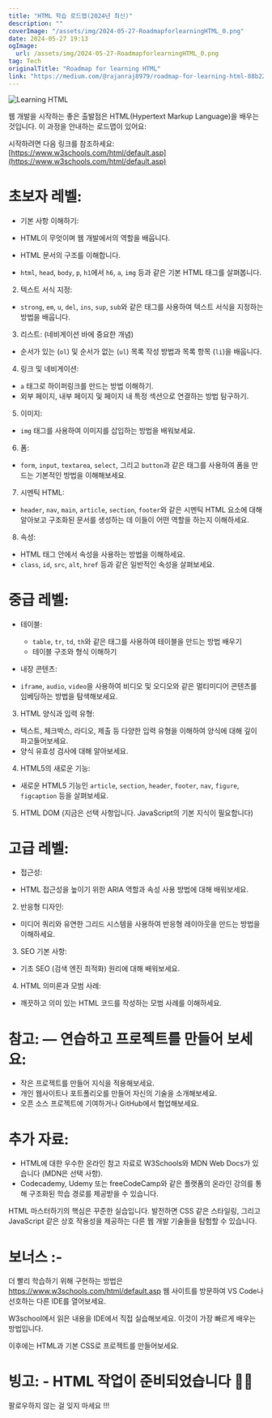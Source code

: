 ```yaml
---
title: "HTML 학습 로드맵(2024년 최신)"
description: ""
coverImage: "/assets/img/2024-05-27-RoadmapforlearningHTML_0.png"
date: 2024-05-27 19:13
ogImage: 
  url: /assets/img/2024-05-27-RoadmapforlearningHTML_0.png
tag: Tech
originalTitle: "Roadmap for learning HTML"
link: "https://medium.com/@rajanraj8979/roadmap-for-learning-html-88b22e36e3fe"
---
```




![Learning HTML](/assets/img/2024-05-27-RoadmapforlearningHTML_0.png)

웹 개발을 시작하는 좋은 출발점은 HTML(Hypertext Markup Language)을 배우는 것입니다. 이 과정을 안내하는 로드맵이 있어요:

시작하려면 다음 링크를 참조하세요: [https://www.w3schools.com/html/default.asp](https://www.w3schools.com/html/default.asp)

# 초보자 레벨:


<div class="content-ad"></div>

- 기본 사항 이해하기:

- HTML이 무엇이며 웹 개발에서의 역할을 배웁니다.
- HTML 문서의 구조를 이해합니다.
- `html`, `head`, `body`, `p`, `h1`에서 `h6`, `a`, `img` 등과 같은 기본 HTML 태그를 살펴봅니다.

2. 텍스트 서식 지정:

- `strong`, `em`, `u`, `del`, `ins`, `sup`, `sub`와 같은 태그를 사용하여 텍스트 서식을 지정하는 방법을 배웁니다.

<div class="content-ad"></div>

3. 리스트: (네비게이션 바에 중요한 개념)

- 순서가 있는 (`ol`) 및 순서가 없는 (`ul`) 목록 작성 방법과 목록 항목 (`li`)을 배웁니다.

4. 링크 및 네비게이션:

- `a` 태그로 하이퍼링크를 만드는 방법 이해하기.
- 외부 페이지, 내부 페이지 및 페이지 내 특정 섹션으로 연결하는 방법 탐구하기.

<div class="content-ad"></div>

5. 이미지:

- `img` 태그를 사용하여 이미지를 삽입하는 방법을 배워보세요.

6. 폼:

- `form`, `input`, `textarea`, `select`, 그리고 `button`과 같은 태그를 사용하여 폼을 만드는 기본적인 방법을 이해해보세요.

<div class="content-ad"></div>

7. 시멘틱 HTML:

- `header`, `nav`, `main`, `article`, `section`, `footer`와 같은 시멘틱 HTML 요소에 대해 알아보고 구조화된 문서를 생성하는 데 이들이 어떤 역할을 하는지 이해하세요.

8. 속성:

- HTML 태그 안에서 속성을 사용하는 방법을 이해하세요.
- `class`, `id`, `src`, `alt`, `href` 등과 같은 일반적인 속성을 살펴보세요.

<div class="content-ad"></div>

# 중급 레벨:

- 테이블:

  - `table`, `tr`, `td`, `th`와 같은 태그를 사용하여 테이블을 만드는 방법 배우기
  - 테이블 구조와 형식 이해하기

- 내장 콘텐츠:

<div class="content-ad"></div>

- `iframe`, `audio`, `video`을 사용하여 비디오 및 오디오와 같은 멀티미디어 콘텐츠를 임베딩하는 방법을 탐색해보세요.

3. HTML 양식과 입력 유형:

- 텍스트, 체크박스, 라디오, 제출 등 다양한 입력 유형을 이해하여 양식에 대해 깊이 파고들어보세요.
- 양식 유효성 검사에 대해 알아보세요.

4. HTML5의 새로운 기능:

<div class="content-ad"></div>

- 새로운 HTML5 기능인 `article`, `section`, `header`, `footer`, `nav`, `figure`, `figcaption` 등을 살펴보세요.

5. HTML DOM (지금은 선택 사항입니다. JavaScript의 기본 지식이 필요합니다)

# 고급 레벨:

- 접근성:

<div class="content-ad"></div>

- HTML 접근성을 높이기 위한 ARIA 역할과 속성 사용 방법에 대해 배워보세요.

2. 반응형 디자인:

- 미디어 쿼리와 유연한 그리드 시스템을 사용하여 반응형 레이아웃을 만드는 방법을 이해하세요.

3. SEO 기본 사항:

<div class="content-ad"></div>

- 기초 SEO (검색 엔진 최적화) 원리에 대해 배워보세요.

4. HTML 의미론과 모범 사례:

- 깨끗하고 의미 있는 HTML 코드를 작성하는 모범 사례를 이해하세요.

# 참고: — 연습하고 프로젝트를 만들어 보세요:

<div class="content-ad"></div>

- 작은 프로젝트를 만들어 지식을 적용해보세요.
- 개인 웹사이트나 포트폴리오를 만들어 자신의 기술을 소개해보세요.
- 오픈 소스 프로젝트에 기여하거나 GitHub에서 협업해보세요.

# 추가 자료:

- HTML에 대한 우수한 온라인 참고 자료로 W3Schools와 MDN Web Docs가 있습니다 (MDN은 선택 사항).
- Codecademy, Udemy 또는 freeCodeCamp와 같은 플랫폼의 온라인 강의를 통해 구조화된 학습 경로를 제공받을 수 있습니다.

HTML 마스터하기의 핵심은 꾸준한 실습입니다. 발전하면 CSS 같은 스타일링, 그리고 JavaScript 같은 상호 작용성을 제공하는 다른 웹 개발 기술들을 탐험할 수 있습니다.

<div class="content-ad"></div>

# 보너스 :-

더 빨리 학습하기 위해 구현하는 방법은 https://www.w3schools.com/html/default.asp 웹 사이트를 방문하여 VS Code나 선호하는 다른 IDE를 열어보세요.

W3school에서 읽은 내용을 IDE에서 직접 실습해보세요. 이것이 가장 빠르게 배우는 방법입니다.

이후에는 HTML과 기본 CSS로 프로젝트를 만들어보세요.

<div class="content-ad"></div>

# 빙고: - HTML 작업이 준비되었습니다 🤩🤩

팔로우하지 않는 걸 잊지 마세요 !!!